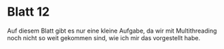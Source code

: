 Blatt 12
========

Auf diesem Blatt gibt es nur eine kleine Aufgabe, da wir mit Multithreading noch nicht so weit gekommen sind, wie ich mir das vorgestellt habe.
